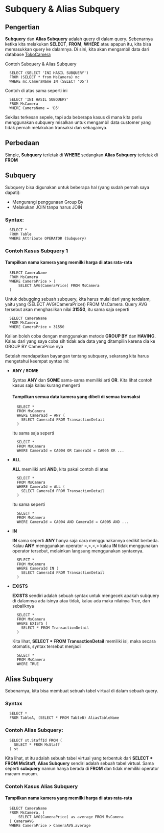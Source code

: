# Subquery & Alias Subquery

## Pengertian
**Subquery** dan **Alias Subquery** adalah query di dalam query. Sebenarnya ketika kita melakukan **SELECT**, **FROM**, **WHERE** atau apapun itu, kita bisa memasukkan query ke dalamnya.
Di sini, kita akan mengambil data dari database [TokoCamera](https://raw.githubusercontent.com/aridavis/database-sql/master/CREATE%20%2B%20INSERT.sql)

Contoh Subquery & Alias Subquery
```
  SELECT (SELECT 'INI HASIL SUBQUERY')
  FROM (SELECT * from MsCamera) mc
  WHERE mc.CameraName IN (SELECT 'D5')
```
Contoh di atas sama seperti ini
```
  SELECT 'INI HASIL SUBQUERY'
  FROM MsCamera
  WHERE CameraName = 'D5'
```

Sekilas terkesan sepele, tapi ada beberapa kasus di mana kita perlu menggunakan subquery misalkan untuk mengambil data customer yang tidak pernah melakukan transaksi dan sebagainya.

## Perbedaan
Simple, **Subquery** terletak di **WHERE** sedangkan **Alias Subquery** terletak di **FROM**

## Subquery
Subquery bisa digunakan untuk beberapa hal (yang sudah pernah saya dapati):
  - Mengurangi penggunaan Group By
  - Melakukan JOIN tanpa harus JOIN

### Syntax:
```
  SELECT *
  FROM Table
  WHERE Attribute OPERATOR (Subquery)
```

### Contoh Kasus Subquery 1 
  #### Tampilkan nama kamera yang memilki harga di atas rata-rata
  ```
    SELECT CameraName
    FROM MsCamera
    WHERE CameraPrice > (
        SELECT AVG(CameraPrice) FROM MsCamera
    )
  ```
  Untuk debugging sebuah subquery, kita harus mulai dari yang terdalam, yaitu yang (SELECT AVG(CameraPrice)) FROM MsCamera.
  Query AVG tersebut akan menghasilkan nilai **31550**, itu sama saja seperti
  ```
    SELECT CameraName
    FROM MsCamera
    WHERE CameraPrice > 31550
  ```
  Kalian boleh coba dengan menggunakan metode **GROUP BY** dan **HAVING**. Kalau dari yang saya coba sih tidak ada data yang ditampilin karena dia ke GROUP BY CameraPrice nya

Setelah mendapatkan bayangan tentang subquery, sekarang kita harus mengetahui keempat syntax ini:
  - **ANY / SOME**
  
    Syntax **ANY** dan **SOME** sama-sama memiliki arti **OR**. Kita lihat contoh kasus saja kalau kurang mengerti
    #### Tampilkan semua data kamera yang dibeli di semua transaksi
    ```
      SELECT *
      FROM MsCamera
      WHERE CameraId = ANY (
        SELECT CameraId FROM TransactionDetail
      )
    ```
    Itu sama saja seperti
    ```
      SELECT *
      FROM MsCamera
      WHERE CameraId = CA004 OR CameraId = CA005 OR ...
    ```
  - **ALL**

    **ALL** memiliki arti **AND**, kita pakai contoh di atas
    ```
      SELECT *
      FROM MsCamera
      WHERE CameraId = ALL (
        SELECT CameraId FROM TransactionDetail
      )
    ```
    Itu sama seperti
    ```
      SELECT *
      FROM MsCamera
      WHERE CameraId = CA004 AND CameraId = CA005 AND ...
    ```
  - **IN**

    **IN** sama seperti **ANY** hanya saja cara menggunakannya sedikit berbeda. Kalau **ANY** menggunakan operator =,>,<,> kalau **IN** tidak menggunakan operator tersebut, melainkan langsung menggunakan syntaxnya.
    ```
      SELECT *
      FROM MsCamera
      WHERE CameraId IN (
        SELECT CameraId FROM TransactionDetail
      )
    ```
  - **EXISTS**

    **EXISTS** sendiri adalah sebuah syntax untuk mengecek apakah subquery di dalamnya ada isinya atau tidak, kalau ada maka nilainya True, dan sebaliknya
    ```
      SELECT *
      FROM MsCamera
      WHERE EXISTS (
        SELECT * FROM TransactionDetail
      )
    ```
    Kita lihat, **SELECT * FROM TransactionDetail**  memiliki isi, maka secara otomatis, syntax tersebut menjadi
    ```
      SELECT *
      FROM MsCamera
      WHERE TRUE
    ```

## Alias Subquery
Sebenarnya, kita bisa membuat sebuah tabel virtual di dalam sebuah query.
### Syntax
```
  SELECT *
  FROM TableA, (SELECT * FROM TableB) AliasTableName
```
### Contoh Alias Subquery:
```
  SELECT st.StaffId FROM (
    SELECT * FROM MsStaff
  ) st
```
Kita lihat, st itu adalah sebuah tabel virtual yang terbentuk dari **SELECT * FROM MsStaff**, **Alias Subquery** sendiri adalah sebuah tabel virtual. Sama seperti **subquery** namun hanya berada di **FROM** dan tidak memiliki operator macam-macam.
### Contoh Kasus Alias Subquery 
  #### Tampilkan nama kamera yang memilki harga di atas rata-rata
  ```
    SELECT CameraName
    FROM MsCamera, (
        SELECT AVG(CameraPrice) as average FROM MsCamera
    ) CameraAVG
    WHERE CameraPrice > CameraAVG.average
  ```